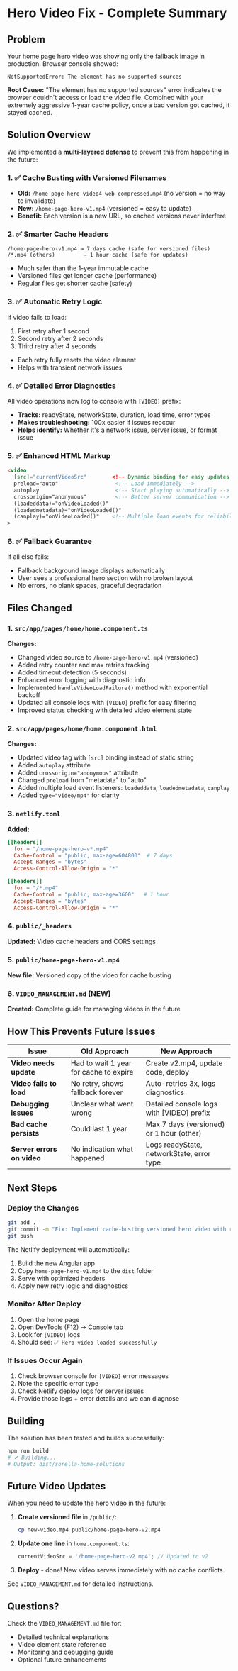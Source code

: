 # Hero Video Fix - Complete Summary

## Problem
Your home page hero video was showing only the fallback image in production. Browser console showed:
```
NotSupportedError: The element has no supported sources
```

**Root Cause:** "The element has no supported sources" error indicates the browser couldn't access or load the video file. Combined with your extremely aggressive 1-year cache policy, once a bad version got cached, it stayed cached.

## Solution Overview
We implemented a **multi-layered defense** to prevent this from happening in the future:

### 1. ✅ Cache Busting with Versioned Filenames
- **Old:** `/home-page-hero-video4-web-compressed.mp4` (no version = no way to invalidate)
- **New:** `/home-page-hero-v1.mp4` (versioned = easy to update)
- **Benefit:** Each version is a new URL, so cached versions never interfere

### 2. ✅ Smarter Cache Headers
```
/home-page-hero-v1.mp4 → 7 days cache (safe for versioned files)
/*.mp4 (others)         → 1 hour cache (safe for updates)
```
- Much safer than the 1-year immutable cache
- Versioned files get longer cache (performance)
- Regular files get shorter cache (safety)

### 3. ✅ Automatic Retry Logic
If video fails to load:
1. First retry after 1 second
2. Second retry after 2 seconds  
3. Third retry after 4 seconds
- Each retry fully resets the video element
- Helps with transient network issues

### 4. ✅ Detailed Error Diagnostics
All video operations now log to console with `[VIDEO]` prefix:
- **Tracks:** readyState, networkState, duration, load time, error types
- **Makes troubleshooting:** 100x easier if issues reoccur
- **Helps identify:** Whether it's a network issue, server issue, or format issue

### 5. ✅ Enhanced HTML Markup
```html
<video
  [src]="currentVideoSrc"        <!-- Dynamic binding for easy updates -->
  preload="auto"                  <!-- Load immediately -->
  autoplay                        <!-- Start playing automatically -->
  crossorigin="anonymous"         <!-- Better server communication -->
  (loadeddata)="onVideoLoaded()"
  (loadedmetadata)="onVideoLoaded()"
  (canplay)="onVideoLoaded()"    <!-- Multiple load events for reliability -->
>
```

### 6. ✅ Fallback Guarantee
If all else fails:
- Fallback background image displays automatically
- User sees a professional hero section with no broken layout
- No errors, no blank spaces, graceful degradation

## Files Changed

### 1. `src/app/pages/home/home.component.ts`
**Changes:**
- Changed video source to `/home-page-hero-v1.mp4` (versioned)
- Added retry counter and max retries tracking
- Added timeout detection (5 seconds)
- Enhanced error logging with diagnostic info
- Implemented `handleVideoLoadFailure()` method with exponential backoff
- Updated all console logs with `[VIDEO]` prefix for easy filtering
- Improved status checking with detailed video element state

### 2. `src/app/pages/home/home.component.html`
**Changes:**
- Updated video tag with `[src]` binding instead of static string
- Added `autoplay` attribute
- Added `crossorigin="anonymous"` attribute
- Changed `preload` from "metadata" to "auto"
- Added multiple load event listeners: `loadeddata`, `loadedmetadata`, `canplay`
- Added `type="video/mp4"` for clarity

### 3. `netlify.toml`
**Added:**
```toml
[[headers]]
  for = "/home-page-hero-v*.mp4"
  Cache-Control = "public, max-age=604800"  # 7 days
  Accept-Ranges = "bytes"
  Access-Control-Allow-Origin = "*"

[[headers]]
  for = "/*.mp4"
  Cache-Control = "public, max-age=3600"   # 1 hour
  Accept-Ranges = "bytes"
  Access-Control-Allow-Origin = "*"
```

### 4. `public/_headers`
**Updated:** Video cache headers and CORS settings

### 5. `public/home-page-hero-v1.mp4` 
**New file:** Versioned copy of the video for cache busting

### 6. `VIDEO_MANAGEMENT.md` (NEW)
**Created:** Complete guide for managing videos in the future

## How This Prevents Future Issues

| Issue | Old Approach | New Approach |
|-------|-------------|--------------|
| **Video needs update** | Had to wait 1 year for cache to expire | Create v2.mp4, update code, deploy |
| **Video fails to load** | No retry, shows fallback forever | Auto-retries 3x, logs diagnostics |
| **Debugging issues** | Unclear what went wrong | Detailed console logs with [VIDEO] prefix |
| **Bad cache persists** | Could last 1 year | Max 7 days (versioned) or 1 hour (other) |
| **Server errors on video** | No indication what happened | Logs readyState, networkState, error type |

## Next Steps

### Deploy the Changes
```bash
git add .
git commit -m "Fix: Implement cache-busting versioned hero video with retry logic"
git push
```

The Netlify deployment will automatically:
1. Build the new Angular app
2. Copy `home-page-hero-v1.mp4` to the `dist` folder
3. Serve with optimized headers
4. Apply new retry logic and diagnostics

### Monitor After Deploy
1. Open the home page
2. Open DevTools (F12) → Console tab
3. Look for `[VIDEO]` logs
4. Should see: `✅ Hero video loaded successfully`

### If Issues Occur Again
1. Check browser console for `[VIDEO]` error messages
2. Note the specific error type
3. Check Netlify deploy logs for server issues
4. Provide those logs + error details and we can diagnose

## Building

The solution has been tested and builds successfully:
```bash
npm run build
# ✔ Building...
# Output: dist/sorella-home-solutions
```

## Future Video Updates

When you need to update the hero video in the future:

1. **Create versioned file** in `/public/`:
   ```bash
   cp new-video.mp4 public/home-page-hero-v2.mp4
   ```

2. **Update one line** in `home.component.ts`:
   ```typescript
   currentVideoSrc = '/home-page-hero-v2.mp4'; // Updated to v2
   ```

3. **Deploy** - done! New video serves immediately with no cache conflicts.

See `VIDEO_MANAGEMENT.md` for detailed instructions.

## Questions?

Check the `VIDEO_MANAGEMENT.md` file for:
- Detailed technical explanations
- Video element state reference
- Monitoring and debugging guide
- Optional future enhancements